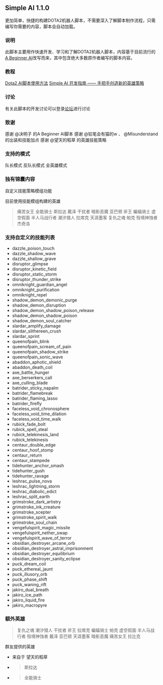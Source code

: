 ## Simple AI 1.1.0
更加简单，快捷的构建DOTA2机器人脚本，不需要深入了解脚本制作流程，只需编写你需要的内容，脚本会自动加载。

### 说明
此脚本主要用作快速开发、学习和了解DOTA2机器人脚本，内容基于目前流行的[A Beginner AI](https://steamcommunity.com/sharedfiles/filedetails/?id=1573671599)改写而来，其中包含绝大多数原作者编写的脚本内容。

### 教程
[Dota2 AI脚本使用方法](http://discuss.alcedogroup.com/d/1-dota2-ai)
[Simple AI 开发指南 —— 手把手创造新的英雄策略](http://discuss.alcedogroup.com/d/7-simple-ai)

### 讨论
有关此脚本的开发讨论可以登录[论坛](http://discuss.alcedogroup.com/t/simple-ai-dev)进行讨论

### 致谢
感谢 @决明子 的A Beginner AI脚本
感谢 @铅笔会有猫的w 、 @Misunderstand 的出装和技能加点
感谢 @望天的稻草 的英雄技能策略

### 支持的模式
队长模式
反队长模式
全英雄模式

### 独有锦囊内容
自定义技能策略模组功能

目前使用技能模组构建的英雄
> 痛苦女王
> 全能骑士
> 斯拉达
> 戴泽
> 干扰者
> 暗影恶魔
> 亚巴顿
> 斧王
> 蝙蝠骑士
> 虚空假面
> 半人马战行者
> 潮汐猎人
> 拉席克
> 天涯墨客
> 复仇之魂
> 帕克
> 殁境神蚀者
> 杰奇洛

### 支持自定义的技能列表
- dazzle_poison_touch
- dazzle_shadow_wave
- dazzle_shallow_grave
- disruptor_glimpse
- disruptor_kinetic_field
- disruptor_static_storm
- disruptor_thunder_strike
- omniknight_guardian_angel
- omniknight_purification
- omniknight_repel
- shadow_demon_demonic_purge
- shadow_demon_disruption
- shadow_demon_shadow_poison_release
- shadow_demon_shadow_poison
- shadow_demon_soul_catcher
- slardar_amplify_damage
- slardar_slithereen_crush
- slardar_sprint
- queenofpain_blink
- queenofpain_scream_of_pain
- queenofpain_shadow_strike
- queenofpain_sonic_wave
- abaddon_aphotic_shield
- abaddon_death_coil
- axe_battle_hunger
- axe_berserkers_call
- axe_culling_blade
- batrider_sticky_napalm
- batrider_flamebreak
- batrider_flaming_lasso
- batrider_firefly
- faceless_void_chronosphere
- faceless_void_time_dilation
- faceless_void_time_walk
- rubick_fade_bolt
- rubick_spell_steal
- rubick_telekinesis_land
- rubick_telekinesis
- centaur_double_edge
- centaur_hoof_stomp
- centaur_return
- centaur_stampede
- tidehunter_anchor_smash
- tidehunter_gush
- tidehunter_ravage
- leshrac_pulse_nova
- leshrac_lightning_storm
- leshrac_diabolic_edict
- leshrac_split_earth
- grimstroke_dark_artistry
- grimstroke_ink_creature
- grimstroke_scepter
- grimstroke_spirit_walk
- grimstroke_soul_chain
- vengefulspirit_magic_missile
- vengefulspirit_nether_swap
- vengefulspirit_wave_of_terror
- obsidian_destroyer_arcane_orb
- obsidian_destroyer_astral_imprisonment
- obsidian_destroyer_equilibrium
- obsidian_destroyer_sanity_eclipse
- puck_dream_coil
- puck_ethereal_jaunt
- puck_illusory_orb
- puck_phase_shift
- puck_waning_rift
- jakiro_dual_breath
- jakiro_ice_path
- jakiro_liquid_fire
- jakiro_macropyre

### 额外英雄
> 复仇之魂
> 潮汐猎人
> 干扰者
> 斧王
> 拉席克
> 蝙蝠骑士
> 帕克
> 虚空假面
> 半人马战行者
> 殁境神蚀者
> 戴泽
> 亚巴顿
> 天涯墨客
> 暗影恶魔
> 痛苦女王
> 拉比克

群友提供的英雄
- 来自于 望天的稻草
- > 斯拉达
- > 全能骑士